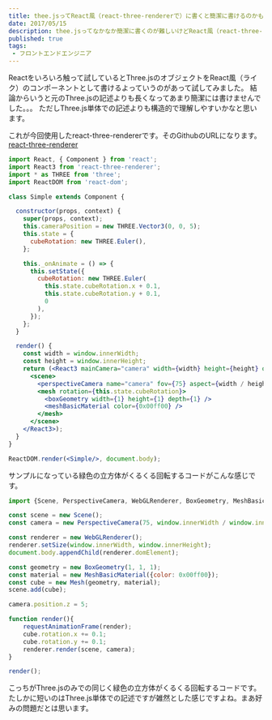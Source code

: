 ```yaml
---
title: thee.jsってReact風（react-three-rendererで）に書くと簡潔に書けるのかもしれない。
date: 2017/05/15
description: thee.jsってなかなか簡潔に書くのが難しいけどReact風（react-three-rendererで）に書くと簡潔に書けるのかもしれない。
published: true
tags: 
 - フロントエンドエンジニア
---
```


Reactをいろいろ触って試しているとThree.jsのオブジェクトをReact風（ライク）のコンポーネントとして書けるよっていうのがあって試してみました。
結論からいうと元のThree.jsの記述よりも長くなってあまり簡潔には書けませんでした。。。
ただしThree.js単体での記述よりも構造的で理解しやすいかなと思います。

<!-- more -->

これが今回使用したreact-three-rendererです。そのGithubのURLになります。  
[react-three-renderer](https://github.com/toxicFork/react-three-renderer)

```jsx
import React, { Component } from 'react';
import React3 from 'react-three-renderer';
import * as THREE from 'three';
import ReactDOM from 'react-dom';

class Simple extends Component {

  constructor(props, context) {
    super(props, context);
    this.cameraPosition = new THREE.Vector3(0, 0, 5);
    this.state = {
      cubeRotation: new THREE.Euler(),
    };

    this._onAnimate = () => {
      this.setState({
        cubeRotation: new THREE.Euler(
          this.state.cubeRotation.x + 0.1,
          this.state.cubeRotation.y + 0.1,
          0
        ),
      });
    };
  }

  render() {
    const width = window.innerWidth;
    const height = window.innerHeight;
    return (<React3 mainCamera="camera" width={width} height={height} onAnimate={this._onAnimate}>
      <scene>
        <perspectiveCamera name="camera" fov={75} aspect={width / height} near={0.1} far={1000} position={this.cameraPosition} />
        <mesh rotation={this.state.cubeRotation}>
          <boxGeometry width={1} height={1} depth={1} />
          <meshBasicMaterial color={0x00ff00} />
        </mesh>
      </scene>
    </React3>);
  }
}

ReactDOM.render(<Simple/>, document.body);
```
サンプルになっている緑色の立方体がくるくる回転するコードがこんな感じです。

```javascript
import {Scene, PerspectiveCamera, WebGLRenderer, BoxGeometry, MeshBasicMaterial, Mesh} from 'three';

const scene = new Scene();
const camera = new PerspectiveCamera(75, window.innerWidth / window.innerHeight, 0.1, 1000);

const renderer = new WebGLRenderer();
renderer.setSize(window.innerWidth, window.innerHeight);
document.body.appendChild(renderer.domElement);

const geometry = new BoxGeometry(1, 1, 1);
const material = new MeshBasicMaterial({color: 0x00ff00});
const cube = new Mesh(geometry, material);
scene.add(cube);

camera.position.z = 5;

function render(){
	requestAnimationFrame(render);
	cube.rotation.x += 0.1;
	cube.rotation.y += 0.1;
	renderer.render(scene, camera);
}

render();
```
こっちがThree.jsのみでの同じく緑色の立方体がくるくる回転するコードです。
たしかに短いのはThree.js単体での記述ですが雑然とした感じですよね。まあ好みの問題だとは思います。
